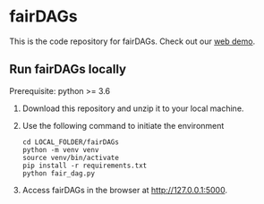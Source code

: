 # fairDAGs
This is the code repository for fairDAGs. Check out our [web demo](https://dataresponsibly.hpc.nyu.edu/fairdags).

## Run fairDAGs locally

Prerequisite: python >=  3.6

1. Download this repository and unzip it to your local machine.
2. Use the following command to initiate the environment

	`cd LOCAL_FOLDER/fairDAGs` <br>
	`python -m venv venv` <br>
	`source venv/bin/activate` <br>
	`pip install -r requirements.txt` <br>
	`python fair_dag.py` <br>

3. Access fairDAGs in the  browser at http://127.0.0.1:5000. 


